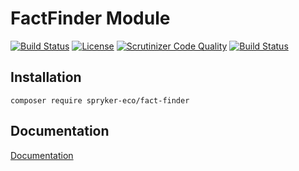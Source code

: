 # FactFinder Module

[![Build Status](https://travis-ci.org/spryker-eco/fact-finder.svg?branch=master)](https://travis-ci.org/spryker-eco/fact-finder)
[![License](https://img.shields.io/github/license/spryker-eco/fact-finder.svg?b=master)](https://github.com/spryker-eco/fact-finder)
[![Scrutinizer Code Quality](https://scrutinizer-ci.com/g/spryker-eco/fact-finder/badges/quality-score.png?b=master)](https://scrutinizer-ci.com/g/spryker-eco/fact-finder/?branch=master)
[![Build Status](https://scrutinizer-ci.com/g/spryker-eco/fact-finder/badges/build.png?b=master)](https://scrutinizer-ci.com/g/spryker-eco/fact-finder/build-status/master)

## Installation

```
composer require spryker-eco/fact-finder
```

## Documentation

[Documentation](https://documentation.spryker.com/industry_partners/performance/factfinder/factfinder.htm)
